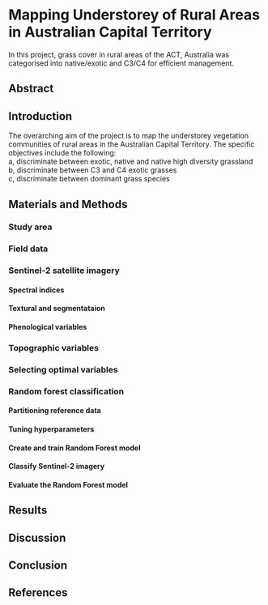 # Mapping Understorey of Rural Areas in Australian Capital Territory

In this project, grass cover in rural areas of the ACT, Australia was categorised into native/exotic and C3/C4 for efficient management.


## Abstract



## Introduction

The overarching aim of the project is to map the understorey vegetation communities of rural areas in the Australian Capital Territory. The specific objectives include the following: <br>
a, discriminate between exotic, native and native high diversity grassland <br>
b, discriminate between C3 and C4 exotic grasses <br>
c, discriminate between dominant grass species <br>


## Materials and Methods


### Study area




### Field data






### Sentinel-2 satellite imagery



#### Spectral indices



#### Textural and segmentataion 




#### Phenological variables



### Topographic variables




### Selecting optimal variables 



### Random forest classification



#### Partitioning reference data



#### Tuning hyperparameters



#### Create and train Random Forest model



#### Classify Sentinel-2 imagery



#### Evaluate the Random Forest model





## Results




## Discussion




## Conclusion




## References
